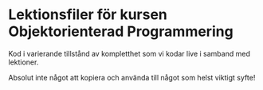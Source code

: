 # Lektionsfiler för kursen Objektorienterad Programmering

Kod i varierande tillstånd av kompletthet som vi kodar live i samband med lektioner.

Absolut inte något att kopiera och använda till något som helst viktigt syfte!
